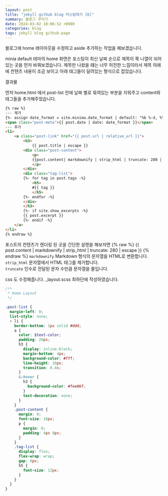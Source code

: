 ```yaml
---
layout: post
title: "jekyll github blog 커스텀하기 [6]"
summary: 블로그 꾸미기
date: 2024-03-02 10:06:52 +0900
categories: blog
tags: jekyll blog github-page
---
```


블로그에 home 레이아웃을 수정하고 aside 추가하는 작업을 해보겠습니다.

minia default 테마의 home 화면은 포스팅이 최신 날짜 순으로 제목이 쭉 나열이 되어있는 곳을 먼저 바꿔보겠습니다.
제목만 나왔을 떄는 너무 허전한 느낌이라서 제목 아래에 컨텐츠 내용이 조금 보이고 아래 태그들이 달려있는 형식으로 잡았습니다.

결과물 

먼저 home.html 에서 post-list 안에 날짜 별로 묶여있는 부분을 지워주고 content와 태그들을 추가해주었습니다.
```html
{% raw %}
--- 제거
{%- assign date_format = site.minima.date_format | default: "%b %-d, %Y" -%}
<span class="post-meta">{{ post.date | date: date_format }}</span>
--- 추가
<li>
    <a class="post-link" href="{{ post.url | relative_url }}">
        <h3>
            {{ post.title | escape }}
        <div class="post-content">
            <p>
            {{post.content| markdownify | strip_html | truncate: 280 | escape }}
            </p>
        </div>
        <div class="tag-list">
        {%- for tag in post.tags -%}
            <h5>
            #{{ tag }}
            </h5>
        {%- endfor -%}
        </div>
        </h3>
        {%- if site.show_excerpts -%}
        {{ post.excerpt }}
        {%- endif -%}
    </a>
</li>
{% endraw %}
```

포스트의 컨텐츠가 렌더링 된 곳을 간단한 설명을 해보자면
{% raw %}
{{
post.content | markdownify | strip_html | truncate: 280 | escape 
}}
{% endraw %}
<code>markdownify</code> Markdown 형식의 문자열을 HTML로 변환합니다. <br>
<code>strip_html</code> 문자열에서 HTML 태그를 제거합니다.<br>
<code>truncate</code> 인수로 전달된 문자 수만큼 문자열을 줄입니다.

css 도 수정해줍니다. _layout.scss 최하단에 작성하였습니다.
```scss
/**
 * Home Layout
 */

.post-list {
  margin-left: 0;
  list-style: none;
  > li {
    border-bottom: 1px solid #ddd;
    a {
      color: $text-color;
      padding: 20px;
      h3 {
        display: inline-block;
        margin-bottom: 4px;
        background-color: #fff;
        line-height: 18px;
        transition: 0.4s;
      }
      &:hover {
        h3 {
          background-color: #fee86f;
        }
        text-decoration: none;
      }
    }
    .post-content {
      margin: 0;
      font-size: 16px;
      p {
        margin: 0;
        padding: 4px 8px;
      }
    }
    .tag-list {
      display: flex;
      flex-wrap: wrap;
      gap: 8px;
      h5 {
        font-size: 12px;
      }
    }
  }
}
```